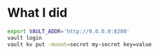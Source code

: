 # What I did

```bash
export VAULT_ADDR='http://0.0.0.0:8200'
vault login
vault kv put -mount=secret my-secret key=value
```
